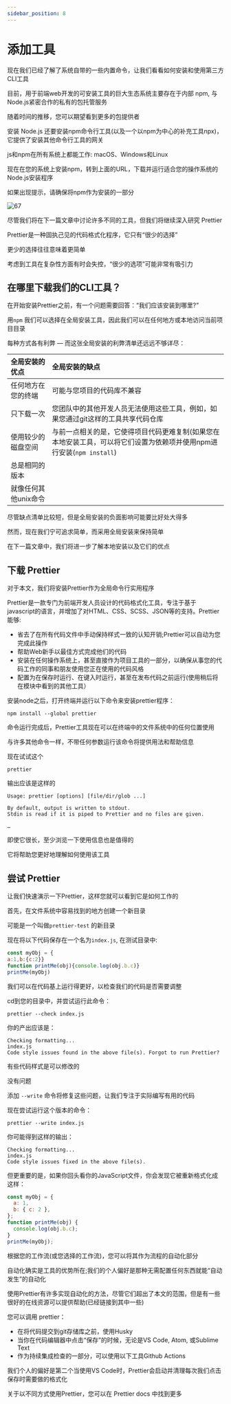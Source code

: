 ```yaml
---
sidebar_position: 8
---
```


# 添加工具

现在我们已经了解了系统自带的一些内置命令，让我们看看如何安装和使用第三方CLI工具

目前，用于前端web开发的可安装工具的巨大生态系统主要存在于内部 npm, 与Node.js紧密合作的私有的包托管服务

随着时间的推移，您可以期望看到更多的包提供者

安装 Node.js 还要安装npm命令行工具(以及一个以npm为中心的补充工具npx)，它提供了安装其他命令行工具的网关

js和npm在所有系统上都能工作: macOS、Windows和Linux

现在在您的系统上安装npm，转到上面的URL，下载并运行适合您的操作系统的Node.js安装程序

如果出现提示，请确保将npm作为安装的一部分

![67](https://development-guides-1258936571.cos.ap-chengdu.myqcloud.com/web/guides/completebeginners/67.png)

尽管我们将在下一篇文章中讨论许多不同的工具，但我们将继续深入研究 Prettier

Prettier是一种固执己见的代码格式化程序，它只有“很少的选择”

更少的选择往往意味着更简单

考虑到工具在复杂性方面有时会失控，“很少的选项”可能非常有吸引力

## 在哪里下载我们的CLI工具？

在开始安装Prettier之前，有一个问题需要回答：“我们应该安装到哪里?”

用`npm` 我们可以选择在全局安装工具，因此我们可以在任何地方或本地访问当前项目目录

每种方式各有利弊 — 而这张全局安装的利弊清单还远远不够详尽：

| 全局安装的优点       | 全局安装的缺点                                               |
| :------------------- | :----------------------------------------------------------- |
| 任何地方在您的终端   | 可能与您项目的代码库不兼容                                   |
| 只下载一次           | 您团队中的其他开发人员无法使用这些工具，例如，如果您通过git这样的工具共享代码仓库 |
| 使用较少的磁盘空间   | 与前一点相关的是，它使得项目代码更难复制(如果您在本地安装工具，可以将它们设置为依赖项并使用npm进行安装(`npm install`) |
| 总是相同的版本       |                                                              |
| 就像任何其他unix命令 |                                                              |

尽管缺点清单比较短，但是全局安装的负面影响可能要比好处大得多

然而，现在我们宁可追求简单，而采用全局安装来保持简单

在下一篇文章中，我们将进一步了解本地安装以及它们的优点

## 下载 Prettier

对于本文，我们将安装Prettier作为全局命令行实用程序

Prettier是一款专门为前端开发人员设计的代码格式化工具，专注于基于javascript的语言，并增加了对HTML、CSS、SCSS、JSON等的支持。Prettier 能够:

- 省去了在所有代码文件中手动保持样式一致的认知开销;Prettier可以自动为您完成此操作
- 帮助Web新手以最佳方式完成他们的代码
- 安装在任何操作系统上，甚至直接作为项目工具的一部分，以确保从事您的代码工作的同事和朋友使用您正在使用的代码风格
- 配置为在保存时运行、在键入时运行，甚至在发布代码之前运行(使用稍后将在模块中看到的其他工具）

安装node之后，打开终端并运行以下命令来安装prettier程序：

```
npm install --global prettier
```

命令运行完成后，Prettier工具现在可以在终端中的文件系统中的任何位置使用

与许多其他命令一样，不带任何参数运行该命令将提供用法和帮助信息

现在试试这个

```
prettier
```

输出应该是这样的

```
Usage: prettier [options] [file/dir/glob ...]

By default, output is written to stdout.
Stdin is read if it is piped to Prettier and no files are given.

…
```

即使它很长，至少浏览一下使用信息也是值得的

它将帮助您更好地理解如何使用该工具

## 尝试 Prettier

让我们快速演示一下Prettier，这样您就可以看到它是如何工作的

首先，在文件系统中容易找到的地方创建一个新目录

可能是一个叫做`prettier-test` 的新目录

现在将以下代码保存在一个名为`index.js`, 在测试目录中:

```javascript
const myObj = {
a:1,b:{c:2}}
function printMe(obj){console.log(obj.b.c)}
printMe(myObj)
```

我们可以在代码基上运行得更好，以检查我们的代码是否需要调整

cd到您的目录中，并尝试运行此命令：

```
prettier --check index.js
```

你的产出应该是：

```
Checking formatting...
index.js
Code style issues found in the above file(s). Forgot to run Prettier?
```

有些代码样式是可以修改的

没有问题

添加 `--write` 命令将修复这些问题，让我们专注于实际编写有用的代码

现在尝试运行这个版本的命令：

```
prettier --write index.js
```

你可能得到这样的输出：

```
Checking formatting...
index.js
Code style issues fixed in the above file(s).
```

但更重要的是，如果你回头看你的JavaScript文件，你会发现它被重新格式化成这样：

```javascript
const myObj = {
  a: 1,
  b: { c: 2 },
};
function printMe(obj) {
  console.log(obj.b.c);
}
printMe(myObj);
```

根据您的工作流(或您选择的工作流)，您可以将其作为流程的自动化部分

自动化确实是工具的优势所在;我们的个人偏好是那种无需配置任何东西就能“自动发生”的自动化

使用Prettier有许多实现自动化的方法，尽管它们超出了本文的范围，但是有一些很好的在线资源可以提供帮助(已经链接到其中一些)

您可以调用 prettier：

- 在将代码提交到git存储库之前，使用Husky
- 当你在代码编辑器中点击“保存”的时候，无论是VS Code, Atom, 或Sublime Text
- 作为持续集成检查的一部分，可以使用以下工具Github Actions

我们个人的偏好是第二个当使用VS Code时，Prettier会启动并清理每次我们点击保存时需要做的格式化

关于以不同方式使用Prettier，您可以在 Prettier docs 中找到更多

